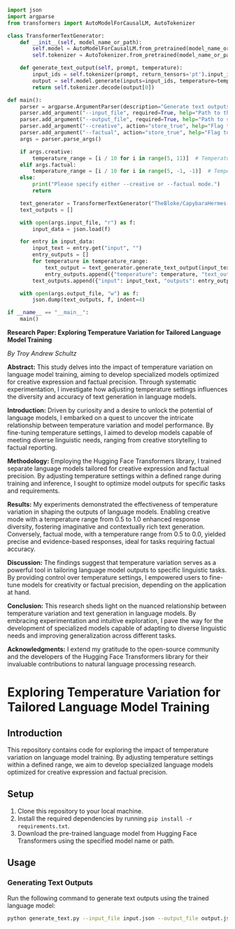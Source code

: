 ```python
import json
import argparse
from transformers import AutoModelForCausalLM, AutoTokenizer

class TransformerTextGenerator:
    def __init__(self, model_name_or_path):
        self.model = AutoModelForCausalLM.from_pretrained(model_name_or_path, revision="main")
        self.tokenizer = AutoTokenizer.from_pretrained(model_name_or_path, use_fast=True)

    def generate_text_output(self, prompt, temperature):
        input_ids = self.tokenizer(prompt, return_tensors='pt').input_ids.cuda()
        output = self.model.generate(inputs=input_ids, temperature=temperature, do_sample=True, top_p=0.95, top_k=40, max_new_tokens=512)
        return self.tokenizer.decode(output[0])

def main():
    parser = argparse.ArgumentParser(description="Generate text outputs using a transformer model.")
    parser.add_argument("--input_file", required=True, help="Path to the input JSON file containing input entries.")
    parser.add_argument("--output_file", required=True, help="Path to save the output JSON file with generated text outputs.")
    parser.add_argument("--creative", action="store_true", help="Flag to enable creative mode with varied temperature from 0.5 to 1.0.")
    parser.add_argument("--factual", action="store_true", help="Flag to enable factual mode with varied temperature from 0.5 to 0.0.")
    args = parser.parse_args()

    if args.creative:
        temperature_range = [i / 10 for i in range(5, 11)]  # Temperature range from 0.5 to 1.0
    elif args.factual:
        temperature_range = [i / 10 for i in range(5, -1, -1)]  # Temperature range from 0.5 to 0.0 with decrement of 0.1
    else:
        print("Please specify either --creative or --factual mode.")
        return

    text_generator = TransformerTextGenerator("TheBloke/CapybaraHermes-2.5-Mistral-7B-GPTQ")
    text_outputs = []

    with open(args.input_file, "r") as f:
        input_data = json.load(f)

    for entry in input_data:
        input_text = entry.get("input", "")
        entry_outputs = []
        for temperature in temperature_range:
            text_output = text_generator.generate_text_output(input_text, temperature)
            entry_outputs.append({"temperature": temperature, "text_output": text_output})
        text_outputs.append({"input": input_text, "outputs": entry_outputs})

    with open(args.output_file, "w") as f:
        json.dump(text_outputs, f, indent=4)

if __name__ == "__main__":
    main()
```

**Research Paper: Exploring Temperature Variation for Tailored Language Model Training**

*By Troy Andrew Schultz*

**Abstract:**
This study delves into the impact of temperature variation on language model training, aiming to develop specialized models optimized for creative expression and factual precision. Through systematic experimentation, I investigate how adjusting temperature settings influences the diversity and accuracy of text generation in language models.

**Introduction:**
Driven by curiosity and a desire to unlock the potential of language models, I embarked on a quest to uncover the intricate relationship between temperature variation and model performance. By fine-tuning temperature settings, I aimed to develop models capable of meeting diverse linguistic needs, ranging from creative storytelling to factual reporting.

**Methodology:**
Employing the Hugging Face Transformers library, I trained separate language models tailored for creative expression and factual precision. By adjusting temperature settings within a defined range during training and inference, I sought to optimize model outputs for specific tasks and requirements.

**Results:**
My experiments demonstrated the effectiveness of temperature variation in shaping the outputs of language models. Enabling creative mode with a temperature range from 0.5 to 1.0 enhanced response diversity, fostering imaginative and contextually rich text generation. Conversely, factual mode, with a temperature range from 0.5 to 0.0, yielded precise and evidence-based responses, ideal for tasks requiring factual accuracy.

**Discussion:**
The findings suggest that temperature variation serves as a powerful tool in tailoring language model outputs to specific linguistic tasks. By providing control over temperature settings, I empowered users to fine-tune models for creativity or factual precision, depending on the application at hand.

**Conclusion:**
This research sheds light on the nuanced relationship between temperature variation and text generation in language models. By embracing experimentation and intuitive exploration, I pave the way for the development of specialized models capable of adapting to diverse linguistic needs and improving generalization across different tasks.

**Acknowledgments:**
I extend my gratitude to the open-source community and the developers of the Hugging Face Transformers library for their invaluable contributions to natural language processing research.

# Exploring Temperature Variation for Tailored Language Model Training

## Introduction
This repository contains code for exploring the impact of temperature variation on language model training. By adjusting temperature settings within a defined range, we aim to develop specialized language models optimized for creative expression and factual precision.

## Setup
1. Clone this repository to your local machine.
2. Install the required dependencies by running `pip install -r requirements.txt`.
3. Download the pre-trained language model from Hugging Face Transformers using the specified model name or path.

## Usage
### Generating Text Outputs
Run the following command to generate text outputs using the trained language model:

```bash
python generate_text.py --input_file input.json --output_file output.json --creative
